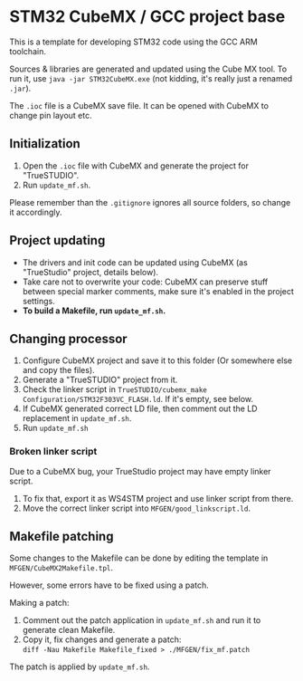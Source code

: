 # STM32 CubeMX / GCC project base

This is a template for developing STM32 code using the GCC ARM toolchain.

Sources & libraries are generated and updated using the Cube MX tool. To run it, use
`java -jar STM32CubeMX.exe` (not kidding, it's really just a renamed `.jar`).

The `.ioc` file is a CubeMX save file. It can be opened with CubeMX to change pin layout etc.


## Initialization

1. Open the `.ioc` file with CubeMX and generate the project for "TrueSTUDIO".
2. Run `update_mf.sh`.

Please remember than the `.gitignore` ignores all source folders, so change it accordingly.


## Project updating

- The drivers and init code can be updated using CubeMX (as "TrueStudio" project, details below).
- Take care not to overwrite your code: CubeMX can preserve stuff between special marker comments,
  make sure it's enabled in the project settings.
- **To build a Makefile, run `update_mf.sh`.**


## Changing processor

1. Configure CubeMX project and save it to this folder (Or somewhere else and copy the files).
2. Generate a "TrueSTUDIO" project from it.
3. Check the linker script in `TrueSTUDIO/cubemx_make Configuration/STM32F303VC_FLASH.ld`. If it's empty, see below.
4. If CubeMX generated correct LD file, then comment out the LD replacement in `update_mf.sh`.
5. Run `update_mf.sh`

### Broken linker script

Due to a CubeMX bug, your TrueStudio project may have empty linker script.

1. To fix that, export it as WS4STM project and use linker script from there.
2. Move the correct linker script into `MFGEN/good_linkscript.ld`.


## Makefile patching

Some changes to the Makefile can be done by editing the template in `MFGEN/CubeMX2Makefile.tpl`.

However, some errors have to be fixed using a patch.

Making a patch:

1. Comment out the patch application in `update_mf.sh` and run it to generate clean Makefile.
2. Copy it, fix changes and generate a patch:<br>
   `diff -Nau Makefile Makefile_fixed > ./MFGEN/fix_mf.patch`

The patch is applied by `update_mf.sh`.
